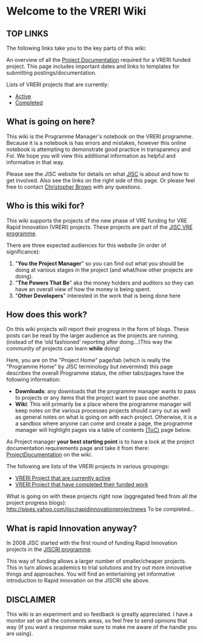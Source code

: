 # Welcome to the VRERI Wiki #

## TOP LINKS ##
The following links take you to the key parts of this wiki:

An overview of all the [Project Documentation](http://code.google.com/p/vreri/wiki/ProjectDocumentation) required for a VRERI funded project. This page includes important dates and links to templates for submitting postings/documentation.

Lists of VRERI projects that are currently:
  * [Active](http://code.google.com/p/vreri/w/list?can=2&q=status%3Aincomplete&colspec=PageName+Summary+Changed+ChangedBy)
  * [Completed](http://code.google.com/p/vreri/w/list?can=2&q=status%3Acomplete&colspec=PageName+Summary+Changed+ChangedBy)

## What is going on here? ##
This wiki is the Programme Manager's notebook on the VRERI programme.
Because it is a notebook is has errors and mistakes, however this online notebook is attempting to demonstrate good practice in transparency and FoI. We hope you will view this additional information as helpful and informative in that way.

Please see the JISC website for details on what [JISC](http://www.jisc.ac) is about and how to get involved. Also see the links on the right side of this page. Or please feel free to contact [Christopher Brown](http://www.jisc.ac.uk/contactus/staff/christopherbrown.aspx) with any questions.

## Who is this wiki for? ##
This wiki supports the projects of the new phase of VRE funding for VRE Rapid Innovation (VRERI) projects. These projects are part of the [JISC VRE programme](http://www.jisc.ac.uk/whatwedo/programmes/vre.aspx).

There are three expected audiences for this website (in order of significance):
  1. "**You the Project Manager**" so you can find out what you should be doing at various stages in the project (and what/how other projects are doing).
  1. "**The Powers That Be**" aka the money holders and auditors so they can have an overall view of how the money is being spent.
  1. "**Other Developers**" interested in the work that is being done here

## How does this work? ##
On this wiki projects will report their progress in the form of blogs. These posts can be read by the larger audience as the projects are running. (instead of the ‘old fashioned’ reporting after doing…)This way the community of projects can learn **while** doing!

Here, you are on the "Project Home" page/tab (which is really the "Programme Home" by JISC terminology but nevermind) this page describes the overall Programme status, the other tabs/pages have the following information:
  * **Downloads**: any downloads that the programme manager wants to pass to projects or any items that the project want to pass one another.
  * **Wiki**: This will primarily be a place where the programme manager will keep notes on the various processes projects should carry out as well as general notes on what is going on with each project. Otherwise, it is a a sandbox where anyone can come and create a page, the programme manager will highlight pages via a table of contents [(ToC)](http://code.google.com/p/vreri/wiki/TableofContents) page below.

As Project manager **your best starting point** is to have a look at the project documentation requirements page and take it from there: [ProjectDocumentation](http://code.google.com/p/vreri/wiki/ProjectDocumentation) on the wiki.

The following are lists of the VRERI projects in various groupings:
  * [VRERI Project that are currently active](http://code.google.com/p/vreri/w/list?can=2&q=status%3Aincomplete&colspec=PageName+Summary+Changed+ChangedBy)
  * [VRERI Project that have completed their funded work](http://code.google.com/p/vreri/w/list?can=2&q=status%3Acomplete&colspec=PageName+Summary+Changed+ChangedBy)

What is going on with these projects right now (aggregated feed from all the project progress blogs): http://pipes.yahoo.com/jisc/rapidinnovationprojectnews To be completed...

## What is **rapid Innovation** anyway? ##
In 2008 JISC started with the first round of funding Rapid Innovation projects in the [JISCRI programme](http://code.google.com/p/jiscri/).

This way of funding allows a larger number of smaller/cheaper projects. This in turn allows academics to trial solutions and try out more innovative things and approaches. You will find an entertaining yet informative introduction to Rapid innovation on the JISCRI site above.

## DISCLAIMER ##
This wiki is an experiment and so feedback is greatly appreciated. I have a monitor set on all the comments areas, so feel free to send opinions that way
(if you want a response make sure to make me aware of the handle you are using).
